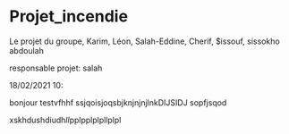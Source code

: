 # Projet_incendie
Le projet du groupe, Karim, Léon, Salah-Eddine, Cherif, $issouf, sissokho abdoulah

responsable projet: salah

18/02/2021 10:

bonjour testvfhhf
ssjqoisjoqsbjknjnjnjlnkDIJSIDJ
sopfjsqod

xskhdushdiudh$ll$pplpplplpllplpl
